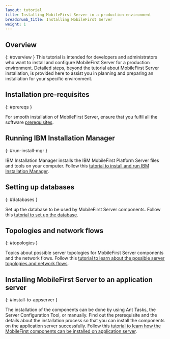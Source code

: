 ```yaml
---
layout: tutorial
title: Installing MobileFirst Server in a production environment
breadcrumb_title: Installing MobileFirst Server
weight: 1
---
```

<!-- NLS_CHARSET=UTF-8 -->
## Overview
{: #overview }
This tutorial is intended for developers and administrators who want to install and configure MobileFirst Server for a production environment.
Detailed steps, beyond the tutorial about MobileFirst Server installation, is provided here to assist you in planning and preparing an installation for your specific environment.


## Installation pre-requisites
{: #prereqs }

For smooth installation of MobileFirst Server, ensure that you fulfil all the software [prerequisites](prereqs).

## Running IBM Installation Manager
{: #run-install-mgr }

IBM Installation Manager installs the IBM MobileFirst Platform Server files and tools on your computer. Follow this [tutorial to install and run IBM Installation Manager](../installation-manager).

## Setting up databases
{: #databases }

Set up the database to be used by MobileFirst Server components. Follow this [tutorial to set up the database](databases).

## Topologies and network flows
{: #topologies }

Topics about possible server topologies for MobileFirst Server components and the network flows. Follow this [tutorial to learn about the possible server topologies and network flows](topologies).

## Installing MobileFirst Server to an application server
{: #install-to-appserver }

The installation of the components can be done by using Ant Tasks, the Server Configuration Tool, or manually. Find out the prerequisite and the details about the installation process so that you can install the components on the application server successfully. Follow this [tutorial to learn how the MobileFirst components can be installed on application server](appserver).
